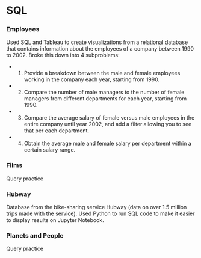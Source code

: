# SQL

### Employees
Used SQL and Tableau to create visualizations from a relational database that contains information about the employees of a company between 1990 to 2002. Broke this down into 4 subproblems: <br>
* 1. Provide a breakdown between the male and female employees working in the company each year, starting from 1990.
* 2. Compare the number of male managers to the number of female managers from different departments for each year, starting from 1990.
* 3. Compare the average salary of female versus male employees in the entire company until year 2002, and add a filter allowing you to see that per each department.
* 4. Obtain the average male and female salary per department within a certain salary range. 

### Films
Query practice

### Hubway
Database from the bike-sharing service Hubway (data on over 1.5 million trips made with the service). Used Python to run SQL code to make it easier to display results on Jupyter Notebook.

### Planets and People
Query practice
